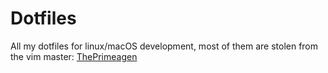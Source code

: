 # Dotfiles

All my dotfiles for linux/macOS development, most of them are stolen from the vim master: [ThePrimeagen](https://github.com/theprimeagen) 
